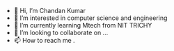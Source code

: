 - 👋 Hi, I’m Chandan Kumar
- 👀 I’m interested in computer science and engineering
- 🌱 I’m currently learning Mtech from NIT TRICHY
- 💞️ I’m looking to collaborate on ...
- 📫 How to reach me .

<!---
kumarchandan2004/kumarchandan2004 is a ✨ special ✨ repository because its `README.md` (this file) appears on your GitHub profile.
You can click the Preview link to take a look at your changes.
--->
